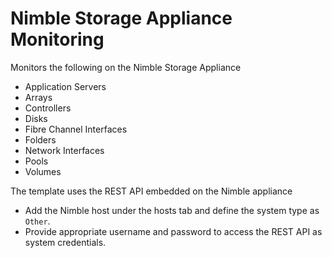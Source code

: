 Nimble Storage Appliance Monitoring
===================================

Monitors the following on the Nimble Storage Appliance
* Application Servers
* Arrays
* Controllers
* Disks
* Fibre Channel Interfaces
* Folders
* Network Interfaces
* Pools
* Volumes

The template uses the REST API embedded on the Nimble appliance
* Add the Nimble host under the hosts tab and define the system type as `Other`.
* Provide appropriate username and password to access the REST API as system credentials.
